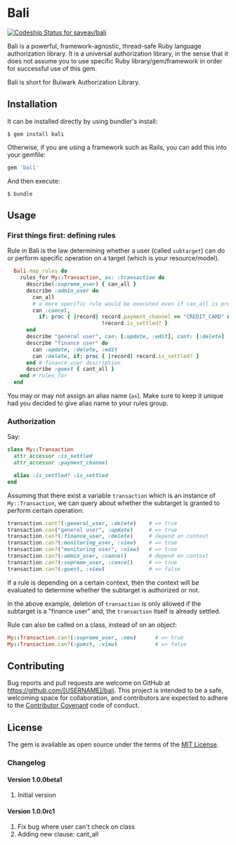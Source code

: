 # Bali

[ ![Codeship Status for saveav/bali](https://codeship.com/projects/d2f3ded0-20cf-0133-e425-0eade5a669ff/status?branch=master)](https://codeship.com/projects/95727)

Bali is a powerful, framework-agnostic, thread-safe Ruby language authorization library. It is a universal authorization library, in the sense that it does not assume you to use specific Ruby library/gem/framework in order for successful use of this gem.

Bali is short for Bulwark Authorization Library.

## Installation

It can be installed directly by using bundler's install:

    $ gem install bali

Otherwise, if you are using a framework such as Rails, you can add this into your gemfile:

```ruby
gem 'bali'
```

And then execute:

    $ bundle

## Usage

### First things first: defining rules

Rule in Bali is the law determining whether a user (called `subtarget`) can do or perform specific operation on a target (which is your resource/model).

```ruby
  Bali.map_rules do
    rules_for My::Transaction, as: :transaction do
      describe(:supreme_user) { can_all }
      describe :admin_user do
        can_all
        # a more specific rule would be executed even if can_all is present
        can :cancel, 
          if: proc { |record| record.payment_channel == "CREDIT_CARD" && 
                              !record.is_settled? }
      end
      describe "general user", can: [:update, :edit], cant: [:delete]
      describe "finance user" do
        can :update, :delete, :edit
        can :delete, if: proc { |record| record.is_settled? }
      end # finance_user description
      describe :guest { cant_all }
    end # rules_for
  end
```

You may or may not assign an alias name (`as`). Make sure to keep it unique had you decided to give alias name to your rules group.

### Authorization

Say:

```ruby
class My::Transaction
  attr_accessor :is_settled
  attr_accessor :payment_channel

  alias :is_settled? :is_settled
end
```

Assuming that there exist a variable `transaction` which is an instance of `My::Transaction`, we can query about whether the subtarget is granted to perform certain operation:

```ruby
transaction.cant?(:general_user, :delete)    # => true
transaction.can("general user", :update)     # => true
transaction.can?(:finance_user, :delete)     # depend on context
transaction.can?(:monitoring_user, :view)    # => true
transaction.can?("monitoring user", :view)   # => true
transaction.can?(:admin_user, :cancel)       # depend on context
transaction.can?(:supreme_user, :cancel)     # => true
transaction.can?(:guest, :view)              # => false
```

If a rule is depending on a certain context, then the context will be evaluated to determine whether the subtarget is authorized or not.

In the above example, deletion of `transaction` is only allowed if the subtarget is a "finance user" and, the `transaction` itself is already settled.

Rule can also be called on a class, instead of on an object:

```ruby
My::Transaction.can?(:supreme_user, :new)      # => true
My::Transaction.can?(:guest, :view)            # => false
```

## Contributing

Bug reports and pull requests are welcome on GitHub at https://github.com/[USERNAME]/bali. This project is intended to be a safe, welcoming space for collaboration, and contributors are expected to adhere to the [Contributor Covenant](contributor-covenant.org) code of conduct.


## License

The gem is available as open source under the terms of the [MIT License](http://opensource.org/licenses/MIT).

### Changelog

#### Version 1.0.0beta1
1. Initial version

#### Version 1.0.0rc1
1. Fix bug where user can't check on class
2. Adding new clause: cant_all